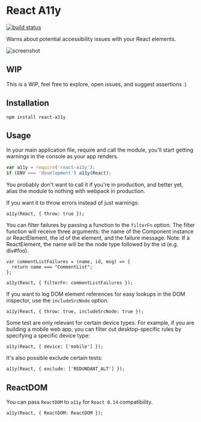 React A11y
==========

[![build status](https://img.shields.io/travis/reactjs/react-a11y/master.svg?style=flat-square)](https://travis-ci.org/reactjs/react-a11y)

Warns about potential accessibility issues with your React elements.

![screenshot](http://i.imgur.com/naQTETB.png)

WIP
---

This is a WIP, feel free to explore, open issues, and suggest assertions :)

Installation
------------

`npm install react-a11y`

Usage
-----

In your main application file, require and call the module, you'll start
getting warnings in the console as your app renders.

```js
var a11y = require('react-a11y');
if (ENV === 'development') a11y(React);
```

You probably don't want to call it if you're in production, and better
yet, alias the module to nothing with webpack in production.

If you want it to throw errors instead of just warnings:

```
a11y(React, { throw: true });
```

You can filter failures by passing a function to the `filterFn` option. The
filter function will receive three arguments: the name of the Component
instance or ReactElement, the id of the element, and the failure message.
Note: If a ReactElement, the name will be the node type followed by the id
(e.g. div#foo).

```
var commentListFailures = (name, id, msg) => {
  return name === "CommentList";
};

a11y(React, { filterFn: commentListFailures });
```

If you want to log DOM element references for easy lookups in the DOM inspector,
use the `includeSrcNode` option.

```
a11y(React, { throw: true, includeSrcNode: true });
```

Some test are only relevant for certain device types. For example,
if you are building a mobile web app, you can filter out
desktop-specific rules by specifying a specific device type:

```
a11y(React, { device: ['mobile'] });
```

It's also possible exclude certain tests:

```
a11y(React, { exclude: ['REDUNDANT_ALT'] });
```

ReactDOM
--------

You can pass `ReactDOM` to `a11y` for `React 0.14` compatibility.

```
a11y(React, { ReactDOM: ReactDOM });
```
